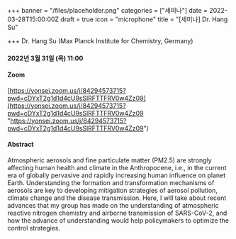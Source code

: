 +++
banner = "/files/placeholder.png"
categories = ["세미나"]
date = 2022-03-28T15:00:00Z
draft = true
icon = "microphone"
title = "[세미나] Dr. Hang Su"

+++
Dr. Hang Su (Max Planck Institute for Chemistry, Germany)

#### 2022년 3월 31일 (목) 11:00

#### Zoom

[https://yonsei.zoom.us/j/84294573715?pwd=cDYxT2g1d1d4cU9sSlRFTTFRV0w4Zz09](https://yonsei.zoom.us/j/84294573715?pwd=cDYxT2g1d1d4cU9sSlRFTTFRV0w4Zz09 "https://yonsei.zoom.us/j/84294573715?pwd=cDYxT2g1d1d4cU9sSlRFTTFRV0w4Zz09")

#### Abstract

Atmospheric aerosols and fine particulate matter (PM2.5) are strongly affecting human health and climate in the Anthropocene, i.e., in the current era of globally pervasive and rapidly increasing human influence on planet Earth. Understanding the formation and transformation mechanisms of aerosols are key to developing mitigation strategies of aerosol pollution, climate change and the disease transmission. Here, I will take about recent advances that my group has made on the understanding of atmospheric reactive nitrogen chemistry and airborne transmission of SARS-CoV-2, and how the advance of understanding would help policymakers to optimize the control strategies.